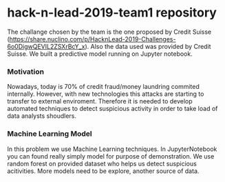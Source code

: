 # hack-n-lead-2019-team1 repository
The challange chosen by the team is the one proposed by Credit Suisse (https://share.nuclino.com/p/HacknLead-2019-Challenges-6o0DigwQEVIL2ZSXrBcY_x). Also the data used was provided by Credit Suisse. We built a predictive model running on Jupyter notebook.

### Motivation
Nowadays, today is 70% of credit fraud/money laundring commited internally. However, with new technologies this attacks are starting to transfer to external enviroment. Therefore it is needed to develop automated techniques to detect suspicious activity in order to take load of data analysts shoudlers.

### Machine Learning Model
In this problem we use Machine Learning techniques. In JupyterNotebook you can found really simply model for purpose of demonstration. We use random forest on provided dataset who helps us detect suspicious acitivities. More models need to be explore, another source of data. 


